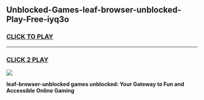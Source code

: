 
## Unblocked-Games-leaf-browser-unblocked-Play-Free-iyq3o
<h3>
<a href="https://premium76.site?title=leaf-browser-unblocked&ref=18A1">CLICK TO PLAY</a></h3>
<hr>

<h3>
<a href="https://premium76.site?title=leaf-browser-unblocked&ref=18A1">CLICK 2 PLAY</a>
  
</h3>

<a href="https://premium76.site?title=leaf-browser-unblocked&ref=18A1"><img src="https://clearcache.store/games.png"></a>


**leaf-browser-unblocked games unblocked: Your Gateway to Fun and Accessible Online Gaming**
